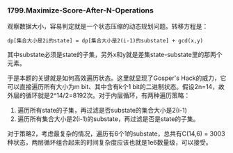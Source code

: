 ### 1799.Maximize-Score-After-N-Operations

观察数据大小，容易判定就是一个状态压缩的动态规划问题。转移方程是：
```
dp[集合大小是2i的state] = dp[集合大小是2(i-1)的substate] + gcd(x,y)
```
其中substate必须是state的子集，另外x和y就是差集state-substate里的那两个元素。

于是本题的关键就是如何高效遍历状态。这里就显现了Gosper's Hack的威力，它可以直接遍历所有大小为m bit、其中含有k个1 bit的二进制状态。假设2n=14，故外层的循环就是2^14/2=8192次。对于内层循环，有两种遍历策略：
1. 遍历所有state的子集，再过滤是否substate的集合大小是2(i-1)
2. 遍历所有集合大小是2(i-1)的substate，再过滤是否是state的子集。
 
对于策略2，考虑最复杂的情况，遍历有6个1的substate，总共有C(14,6) = 3003种状态，两层循环组合起来的时间复杂度应该也就是1e6数量级，可以接受。
